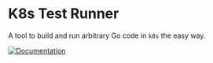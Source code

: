 # K8s Test Runner

A tool to build and run arbitrary Go code in `k8s` the easy way.

[![Documentation](https://img.shields.io/badge/Documentation-MDBook-blue?style=for-the-badge)](https://smartcontractkit.github.io/chainlink-testing-framework/k8s-test-runner/k8s-test-runner.html)